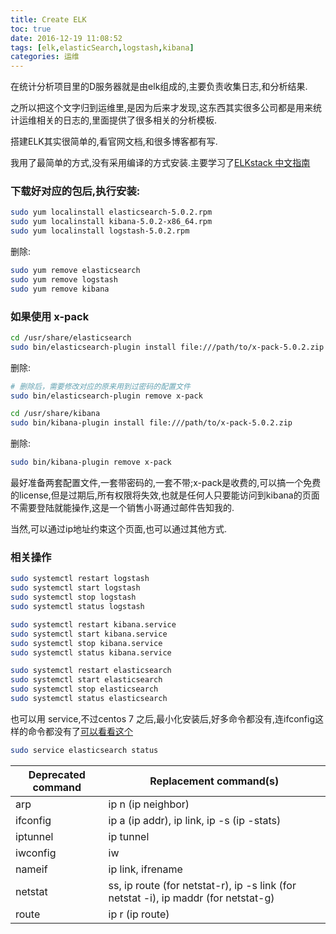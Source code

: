 ```yaml
---
title: Create ELK
toc: true
date: 2016-12-19 11:08:52
tags: [elk,elasticSearch,logstash,kibana]
categories: 运维
---
```

在统计分析项目里的D服务器就是由elk组成的,主要负责收集日志,和分析结果.

之所以把这个文字归到运维里,是因为后来才发现,这东西其实很多公司都是用来统计运维相关的日志的,里面提供了很多相关的分析模板.
<!--more-->

搭建ELK其实很简单的,看官网文档,和很多博客都有写.

我用了最简单的方式,没有采用编译的方式安装.主要学习了[ELKstack 中文指南](https://www.gitbook.com/book/chenryn/elk-stack-guide-cn/details)

### 下载好对应的包后,执行安装:

``` bash
sudo yum localinstall elasticsearch-5.0.2.rpm
sudo yum localinstall kibana-5.0.2-x86_64.rpm
sudo yum localinstall logstash-5.0.2.rpm
```
删除:

``` bash
sudo yum remove elasticsearch
sudo yum remove logstash
sudo yum remove kibana
```

### 如果使用 x-pack
``` bash
cd /usr/share/elasticsearch
sudo bin/elasticsearch-plugin install file:///path/to/x-pack-5.0.2.zip
```
删除:
``` bash
# 删除后，需要修改对应的原来用到过密码的配置文件
sudo bin/elasticsearch-plugin remove x-pack
```

``` bash
cd /usr/share/kibana
sudo bin/kibana-plugin install file:///path/to/x-pack-5.0.2.zip
```
删除:
``` bash
sudo bin/kibana-plugin remove x-pack
```

最好准备两套配置文件,一套带密码的,一套不带;x-pack是收费的,可以搞一个免费的license,但是过期后,所有权限将失效,也就是任何人只要能访问到kibana的页面不需要登陆就能操作,这是一个销售小哥通过邮件告知我的.

当然,可以通过ip地址约束这个页面,也可以通过其他方式.

### 相关操作

``` bash
sudo systemctl restart logstash
sudo systemctl start logstash
sudo systemctl stop logstash
sudo systemctl status logstash

sudo systemctl restart kibana.service
sudo systemctl start kibana.service
sudo systemctl stop kibana.service
sudo systemctl status kibana.service

sudo systemctl restart elasticsearch
sudo systemctl start elasticsearch
sudo systemctl stop elasticsearch
sudo systemctl status elasticsearch


```
也可以用 service,不过centos 7 之后,最小化安装后,好多命令都没有,连ifconfig这样的命令都没有了[可以看看这个](https://dougvitale.wordpress.com/2011/12/21/deprecated-linux-networking-commands-and-their-replacements/)
``` bash
sudo service elasticsearch status
```

Deprecated command  | Replacement command(s)
------------- | -------------
arp | 	ip n (ip neighbor)
ifconfig | 	ip a (ip addr), ip link, ip -s (ip -stats)
iptunnel | 	ip tunnel
iwconfig | 	iw
nameif | 	ip link, ifrename
netstat | 	ss, ip route (for netstat-r), ip -s link (for netstat -i), ip maddr (for netstat-g)
route | 	ip r (ip route)

